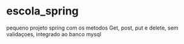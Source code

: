 # escola_spring
pequeno projeto spring com os metodos Get, post, put e delete, sem validaçoes, integrado ao banco mysql
